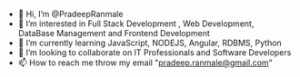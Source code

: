 - 👋 Hi, I’m @PradeepRanmale
- 👀 I’m interested in Full Stack Development , Web Development, DataBase Management and Frontend Development
- 🌱 I’m currently learning JavaScript, NODEJS, Angular, RDBMS, Python
- 💞️ I’m looking to collaborate on IT Professionals and Software Developers
- 📫 How to reach me throw my email "pradeep.ranmale@gmail.com"

<!---
PradeepRanmale/PradeepRanmale is a ✨ special ✨ repository because its `README.md` (this file) appears on your GitHub profile.
You can click the Preview link to take a look at your changes.
--->
